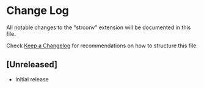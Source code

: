 # Change Log

All notable changes to the "strconv" extension will be documented in this file.

Check [Keep a Changelog](http://keepachangelog.com/) for recommendations on how to structure this file.

## [Unreleased]

- Initial release